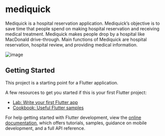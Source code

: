 # mediquick

Mediquick is a hospital reservation application. Mediquick’s objective is to save time that people spend on making hospital reservation and receiving medical treatment. Mediquick makes people drop by a hospital like MacDonald drive-through.
Main functions of Mediquick are hospital reservation, hospital review, and providing medical information.

![image](https://github.com/HyoYoungShin/Team24_Mediqucik/assets/84322505/ba2b3611-ce94-41fa-8549-3e4f62c1833a)

## Getting Started

This project is a starting point for a Flutter application.

A few resources to get you started if this is your first Flutter project:

- [Lab: Write your first Flutter app](https://docs.flutter.dev/get-started/codelab)
- [Cookbook: Useful Flutter samples](https://docs.flutter.dev/cookbook)

For help getting started with Flutter development, view the
[online documentation](https://docs.flutter.dev/), which offers tutorials,
samples, guidance on mobile development, and a full API reference.
